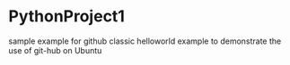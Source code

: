 # PythonProject1
sample example for github
classic helloworld example to demonstrate the use of git-hub on Ubuntu
